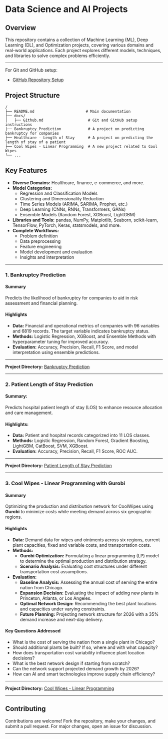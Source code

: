 # Data Science and AI Projects

## **Overview**
This repository contains a collection of Machine Learning (ML), Deep Learning (DL), and Optimization projects, covering various domains and real-world applications. Each project explores different models, techniques, and libraries to solve complex problems efficiently.

---

For Git and GitHub setup:
- [GitHub Repository Setup](./Docs/Github.md)

## **Project Structure**

```plaintext
/
├── README.md                       # Main documentation
├── docs/
│   ├── Github.md                    # Git and GitHub setup instructions
├── Bankruptcy_Prediction            # A project on predicting bankruptcy for companies
├── Healthcare - Length of Stay      # A project on predicting the length of stay of a patient
├── Cool Wipes - Linear Programming  # A new project related to Cool Wipes
└── ...
```

## **Key Features**

- **Diverse Domains:** Healthcare, finance, e-commerce, and more.
- **Model Categories:**
  - Regression and Classification Models
  - Clustering and Dimensionality Reduction
  - Time Series Models (ARIMA, SARIMA, Prophet, etc.)
  - Deep Learning (CNNs, RNNs, Transformers, GANs)
  - Ensemble Models (Random Forest, XGBoost, LightGBM)
- **Libraries and Tools:** pandas, NumPy, Matplotlib, Seaborn, scikit-learn, TensorFlow, PyTorch, Keras, statsmodels, and more.
- **Complete Workflows:**
  - Problem definition
  - Data preprocessing
  - Feature engineering
  - Model development and evaluation
  - Insights and interpretation

---
### **1. Bankruptcy Prediction**

#### Summary
Predicts the likelihood of bankruptcy for companies to aid in risk assessment and financial planning.

#### Highlights
- **Data:** Financial and operational metrics of companies with 96 variables and 6819 records. The target variable indicates bankruptcy status.
- **Methods:** Logistic Regression, XGBoost, and Ensemble Methods with hyperparameter tuning for improved accuracy.
- **Evaluation:** Accuracy, Precision, Recall, F1 Score, and model interpretation using ensemble predictions.

---
**Project Directory:**  [Bankruptcy Prediction](./Bankruptcy%20Prediction/Projectdetails.md)

---

### **2. Patient Length of Stay Prediction**

#### **Summary:**
Predicts hospital patient length of stay (LOS) to enhance resource allocation and care management.

#### **Highlights:**
- **Data:** Patient and hospital records categorized into 11 LOS classes.
- **Methods:** Logistic Regression, Random Forest, Gradient Boosting, LightGBM, CatBoost, SVM, XGBoost.
- **Evaluation:** Accuracy, Precision, Recall, F1 Score, ROC AUC.
---
**Project Directory:**  [Patient Length of Stay Prediction](./Healthcare%20-%20Length%20of%20Stay/Projectdetails.md)

---

### **3. Cool Wipes - Linear Programming with Gurobi**

#### **Summary**
Optimizing the production and distribution network for CoolWipes using **Gurobi** to minimize costs while meeting demand across six geographic regions.

#### **Highlights**
- **Data:** Demand data for wipes and ointments across six regions, current plant capacities, fixed and variable costs, and transportation costs.
- **Methods:** 
  - **Gurobi Optimization:** Formulating a linear programming (LP) model to determine the optimal production and distribution strategy.
  - **Scenario Analysis:** Evaluating cost structures under different transportation cost assumptions.
- **Evaluation:**
  - **Baseline Analysis:** Assessing the annual cost of serving the entire nation from Chicago.
  - **Expansion Decision:** Evaluating the impact of adding new plants in Princeton, Atlanta, or Los Angeles.
  - **Optimal Network Design:** Recommending the best plant locations and capacities under varying constraints.
  - **Future Planning:** Projecting network structure for 2026 with a 35% demand increase and next-day delivery.

#### **Key Questions Addressed**
- What is the cost of serving the nation from a single plant in Chicago?
- Should additional plants be built? If so, where and with what capacity?
- How does transportation cost variability influence plant location decisions?
- What is the best network design if starting from scratch?
- Can the network support projected demand growth by 2026?
- How can AI and smart technologies improve supply chain efficiency?

---
**Project Directory:**  [Cool Wipes - Linear Programming](./Cool%20Wipes%20-%20Linear%20Programming)

---

## **Contributing**
Contributions are welcome! Fork the repository, make your changes, and submit a pull request. For major changes, open an issue for discussion.

---
